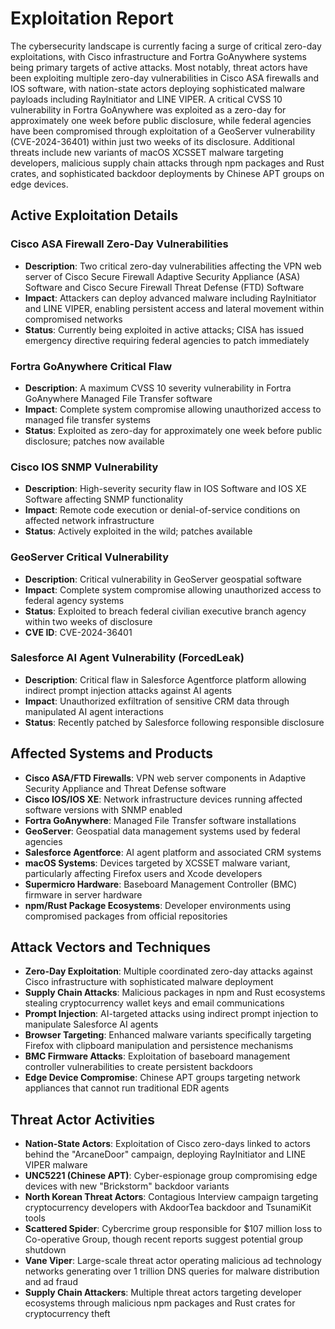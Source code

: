 # Exploitation Report

The cybersecurity landscape is currently facing a surge of critical zero-day exploitations, with Cisco infrastructure and Fortra GoAnywhere systems being primary targets of active attacks. Most notably, threat actors have been exploiting multiple zero-day vulnerabilities in Cisco ASA firewalls and IOS software, with nation-state actors deploying sophisticated malware payloads including RayInitiator and LINE VIPER. A critical CVSS 10 vulnerability in Fortra GoAnywhere was exploited as a zero-day for approximately one week before public disclosure, while federal agencies have been compromised through exploitation of a GeoServer vulnerability (CVE-2024-36401) within just two weeks of its disclosure. Additional threats include new variants of macOS XCSSET malware targeting developers, malicious supply chain attacks through npm packages and Rust crates, and sophisticated backdoor deployments by Chinese APT groups on edge devices.

## Active Exploitation Details

### Cisco ASA Firewall Zero-Day Vulnerabilities
- **Description**: Two critical zero-day vulnerabilities affecting the VPN web server of Cisco Secure Firewall Adaptive Security Appliance (ASA) Software and Cisco Secure Firewall Threat Defense (FTD) Software
- **Impact**: Attackers can deploy advanced malware including RayInitiator and LINE VIPER, enabling persistent access and lateral movement within compromised networks
- **Status**: Currently being exploited in active attacks; CISA has issued emergency directive requiring federal agencies to patch immediately

### Fortra GoAnywhere Critical Flaw
- **Description**: A maximum CVSS 10 severity vulnerability in Fortra GoAnywhere Managed File Transfer software
- **Impact**: Complete system compromise allowing unauthorized access to managed file transfer systems
- **Status**: Exploited as zero-day for approximately one week before public disclosure; patches now available

### Cisco IOS SNMP Vulnerability
- **Description**: High-severity security flaw in IOS Software and IOS XE Software affecting SNMP functionality
- **Impact**: Remote code execution or denial-of-service conditions on affected network infrastructure
- **Status**: Actively exploited in the wild; patches available

### GeoServer Critical Vulnerability
- **Description**: Critical vulnerability in GeoServer geospatial software
- **Impact**: Complete system compromise allowing unauthorized access to federal agency systems
- **Status**: Exploited to breach federal civilian executive branch agency within two weeks of disclosure
- **CVE ID**: CVE-2024-36401

### Salesforce AI Agent Vulnerability (ForcedLeak)
- **Description**: Critical flaw in Salesforce Agentforce platform allowing indirect prompt injection attacks against AI agents
- **Impact**: Unauthorized exfiltration of sensitive CRM data through manipulated AI agent interactions
- **Status**: Recently patched by Salesforce following responsible disclosure

## Affected Systems and Products

- **Cisco ASA/FTD Firewalls**: VPN web server components in Adaptive Security Appliance and Threat Defense software
- **Cisco IOS/IOS XE**: Network infrastructure devices running affected software versions with SNMP enabled
- **Fortra GoAnywhere**: Managed File Transfer software installations
- **GeoServer**: Geospatial data management systems used by federal agencies
- **Salesforce Agentforce**: AI agent platform and associated CRM systems
- **macOS Systems**: Devices targeted by XCSSET malware variant, particularly affecting Firefox users and Xcode developers
- **Supermicro Hardware**: Baseboard Management Controller (BMC) firmware in server hardware
- **npm/Rust Package Ecosystems**: Developer environments using compromised packages from official repositories

## Attack Vectors and Techniques

- **Zero-Day Exploitation**: Multiple coordinated zero-day attacks against Cisco infrastructure with sophisticated malware deployment
- **Supply Chain Attacks**: Malicious packages in npm and Rust ecosystems stealing cryptocurrency wallet keys and email communications
- **Prompt Injection**: AI-targeted attacks using indirect prompt injection to manipulate Salesforce AI agents
- **Browser Targeting**: Enhanced malware variants specifically targeting Firefox with clipboard manipulation and persistence mechanisms
- **BMC Firmware Attacks**: Exploitation of baseboard management controller vulnerabilities to create persistent backdoors
- **Edge Device Compromise**: Chinese APT groups targeting network appliances that cannot run traditional EDR agents

## Threat Actor Activities

- **Nation-State Actors**: Exploitation of Cisco zero-days linked to actors behind the "ArcaneDoor" campaign, deploying RayInitiator and LINE VIPER malware
- **UNC5221 (Chinese APT)**: Cyber-espionage group compromising edge devices with new "Brickstorm" backdoor variants
- **North Korean Threat Actors**: Contagious Interview campaign targeting cryptocurrency developers with AkdoorTea backdoor and TsunamiKit tools
- **Scattered Spider**: Cybercrime group responsible for $107 million loss to Co-operative Group, though recent reports suggest potential group shutdown
- **Vane Viper**: Large-scale threat actor operating malicious ad technology networks generating over 1 trillion DNS queries for malware distribution and ad fraud
- **Supply Chain Attackers**: Multiple threat actors targeting developer ecosystems through malicious npm packages and Rust crates for cryptocurrency theft